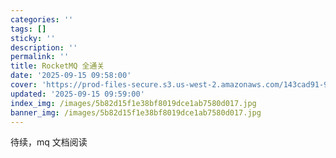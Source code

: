 ```yaml
---
categories: ''
tags: []
sticky: ''
description: ''
permalink: ''
title: RocketMQ 全通关
date: '2025-09-15 09:58:00'
cover: 'https://prod-files-secure.s3.us-west-2.amazonaws.com/143cad91-961b-48b0-82dc-78fbb6eb5abe/5b105eb9-fd5e-43e3-be11-a43759284d83/wallhaven-6lq3m7.jpg?X-Amz-Algorithm=AWS4-HMAC-SHA256&X-Amz-Content-Sha256=UNSIGNED-PAYLOAD&X-Amz-Credential=ASIAZI2LB4665MDCQH6J%2F20250920%2Fus-west-2%2Fs3%2Faws4_request&X-Amz-Date=20250920T080042Z&X-Amz-Expires=3600&X-Amz-Security-Token=IQoJb3JpZ2luX2VjEG8aCXVzLXdlc3QtMiJHMEUCICmPBlh33mEHWE8B82%2FttqIcrHjFajUFUWWl7xTYRghwAiEAnAZwSoi0vbhRgaL4%2BNrGakY%2B0HKUv701Y3huhyNLLKwqiAQI6P%2F%2F%2F%2F%2F%2F%2F%2F%2F%2FARAAGgw2Mzc0MjMxODM4MDUiDH8uRSjcywj6yDPGvircA3ZMHfxVky5CU1QuQGx5Wk6H4jRwSLsPE7FmjOEXjuqzUvKQ0NRtNjXylqwiHRpS2Xfl8eAQZjAVhDserpMMsXdzECss7mXNNhb0qkhxo7hEajYGbL3RpScDjf%2FI7o8PLst5CWdyKwllZ8sJhU1kiqMwVK%2Bq4PPL%2Bk7r%2F3d8YWkhEi4TTq8ezZ6CFi1zKZvH4XAhho2rGmm9e53pNijadQiSfQ%2BdStCqT8ODaQU8FClnfPneZSC89ALSWvnsnQ%2Be2TQKfqoMl0NnOxMP74SFoA0lffkkSnZ4DYa3oWX2JUx0%2FDBvRBbTwq1fAg78iLH5BaWmiUPuCR96n%2Ft0eFBZE3Np3nL1X6EWLdhx0t5W%2B2cF8KufGdTP4oBJ%2BX4vkwu7kGBx8Vam1GJq3%2BlkukClczt7MveGE4bEO6QsHH5symLtwC5y6StbV09imp2zCymkG6BZvlpFVB%2BiIJPcXaTs6EV49Kvqg%2BMjSDfhWs03%2FwR3RBuK%2FUZXRHksGGDhP%2B3A9L6g1tYwCxMUgGqKIPx6BPR8mAjFKVsTtCRx0n9UVZyr83VCXbiJ%2BbQIiFcQImnD%2FSTQZ4vQjl5FGQzD29s0FUL%2BLJEBb79%2BwHwMHIbWmaGAVUOm6nBvqCf2vQHoMJilucYGOqUBPBEkFuhxdzK%2FONDXY%2BdRZMOtoa46ES839XOW6dtR%2Ftld6yTbQIbmZWrSpLpxxRvO2TrUKdKnq6PmSfIkOgvYvPIY55RSJUdARAIjDOWSYiGK7dLf12AtpsBxgS6LVdyReSLSiNxikI5e%2BJnwm8Xa7GpmCT1Oo19SQBxcQNzJ72ckHW%2FOZp4IzmZ6YiHFv8SJXXeiotoW0NqTXVtkr4LXg09DyFYq&X-Amz-Signature=b453e1f496ccd536a099bd371b5194b1623e4878b59175093be99b943ceb0162&X-Amz-SignedHeaders=host&x-amz-checksum-mode=ENABLED&x-id=GetObject'
updated: '2025-09-15 09:59:00'
index_img: /images/5b82d15f1e38bf8019dce1ab7580d017.jpg
banner_img: /images/5b82d15f1e38bf8019dce1ab7580d017.jpg
---
```


待续，mq 文档阅读

